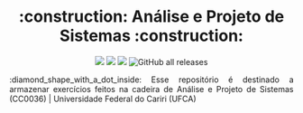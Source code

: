 <h1 align="center">:construction: Análise e Projeto de Sistemas :construction:</h1>

<p align="center">
<img src="https://img.shields.io/static/v1?label=java&message=language&color=orange&style=for-the-badge&logo=java"/>
<img src="http://img.shields.io/static/v1?label=License&message=MIT&color=red&style=for-the-badge"/>
<img src="http://img.shields.io/static/v1?label=STATUS&message=EM%20DESENVOLVIMENTO&color=RED&style=for-the-badge"/>
<img alt="GitHub all releases" src="https://img.shields.io/github/downloads/marcosChalet/exercicios-projeto-de-sistemas/total?color=blue&logo=blue&logoColor=blue&style=for-the-badge">
</p>

<p align="justify">:diamond_shape_with_a_dot_inside: Esse repositório é destinado a armazenar exercícios feitos na cadeira de Análise e Projeto de Sistemas (CC0036) | Universidade Federal do Cariri (UFCA)</p>
